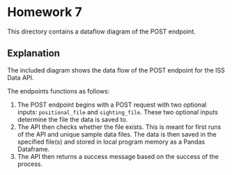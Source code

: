 # Homework 7

This directory contains a dataflow diagram of the POST endpoint. 

## Explanation
The included diagram shows the data flow of the POST endpoint for the ISS Data API.

The endpoints functions as follows:
1. The POST endpoint begins with a POST request with two optional inputs: `positional_file` and `sighting_file`. These two optional inputs determine the file the data is saved to. 
2. The API then checks whether the file exists. This is meant for first runs of the API and unique sample data files. The data is then saved in the specified file(s) and stored in local program memory as a Pandas Dataframe.
3. The API then returns a success message based on the success of the process.
